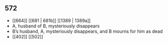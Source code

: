 ## 572
- [[664]] [[681 | 681b]] [[1389 | 1389a]] 
- A, husband of B, mysteriously disappears
- B’s husband, A, mysteriously disappears, and B mourns for him as dead
- [[402]] [[502]] 

